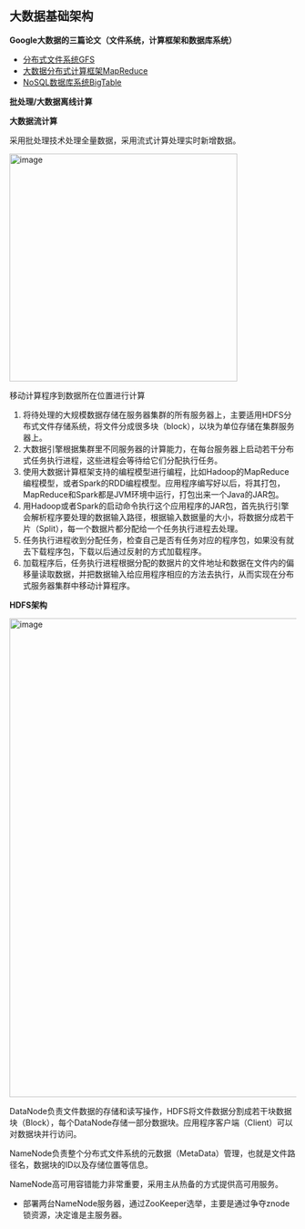 ## 大数据基础架构

**Google大数据的三篇论文（文件系统，计算框架和数据库系统）**
- [分布式文件系统GFS](https://static.googleusercontent.com/media/research.google.com/en//archive/gfs-sosp2003.pdf)
- [大数据分布式计算框架MapReduce](https://static.googleusercontent.com/media/research.google.com/en//archive/mapreduce-osdi04.pdf)
- [NoSQL数据库系统BigTable](https://static.googleusercontent.com/media/research.google.com/en//archive/bigtable-osdi06.pdf)

**批处理/大数据离线计算**

**大数据流计算**

采用批处理技术处理全量数据，采用流式计算处理实时新增数据。

<img width="400" alt="image" src="https://user-images.githubusercontent.com/46979228/168396407-226bf4b5-8309-498c-9402-4c1b51c03082.png">

移动计算程序到数据所在位置进行计算
1. 将待处理的大规模数据存储在服务器集群的所有服务器上，主要适用HDFS分布式文件存储系统，将文件分成很多块（block），以块为单位存储在集群服务器上。
2. 大数据引擎根据集群里不同服务器的计算能力，在每台服务器上启动若干分布式任务执行进程，这些进程会等待给它们分配执行任务。
3. 使用大数据计算框架支持的编程模型进行编程，比如Hadoop的MapReduce编程模型，或者Spark的RDD编程模型。应用程序编写好以后，将其打包，MapReduce和Spark都是JVM环境中运行，打包出来一个Java的JAR包。
4. 用Hadoop或者Spark的启动命令执行这个应用程序的JAR包，首先执行引擎会解析程序要处理的数据输入路径，根据输入数据量的大小，将数据分成若干片（Split），每一个数据片都分配给一个任务执行进程去处理。
5. 任务执行进程收到分配任务，检查自己是否有任务对应的程序包，如果没有就去下载程序包，下载以后通过反射的方式加载程序。
6. 加载程序后，任务执行进程根据分配的数据片的文件地址和数据在文件内的偏移量读取数据，并把数据输入给应用程序相应的方法去执行，从而实现在分布式服务器集群中移动计算程序。

**HDFS架构**

<img width="841" alt="image" src="https://user-images.githubusercontent.com/46979228/168401262-cd408a2d-e022-40d9-8d07-8030538cc825.png">

DataNode负责文件数据的存储和读写操作，HDFS将文件数据分割成若干块数据块（Block），每个DataNode存储一部分数据块。应用程序客户端（Client）可以对数据块并行访问。

NameNode负责整个分布式文件系统的元数据（MetaData）管理，也就是文件路径名，数据块的ID以及存储位置等信息。

NameNode高可用容错能力非常重要，采用主从热备的方式提供高可用服务。
- 部署两台NameNode服务器，通过ZooKeeper选举，主要是通过争夺znode锁资源，决定谁是主服务器。
